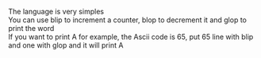 The language is very simples  
You can use blip to increment a counter, blop to decrement it and glop to print the word  
If you want to print A for example, the Ascii code is 65, put 65 line with blip and one with glop and it will print A  
